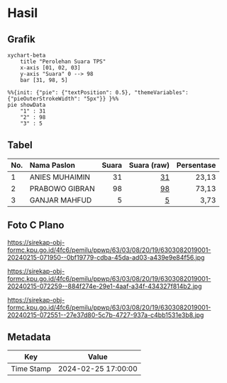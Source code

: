 # Hasil

## Grafik

```mermaid
xychart-beta
    title "Perolehan Suara TPS"
    x-axis [01, 02, 03]
    y-axis "Suara" 0 --> 98
    bar [31, 98, 5]
```

```mermaid
%%{init: {"pie": {"textPosition": 0.5}, "themeVariables": {"pieOuterStrokeWidth": "5px"}} }%%
pie showData
    "1" : 31
    "2" : 98
    "3" : 5
```

## Tabel

| No. | Nama Paslon    | Suara | Suara (raw) | Persentase |
|:--- |:-------------- | -----:| -----------:| ----------:|
| 1   | ANIES MUHAIMIN | 31    | [31][p-1]   | 23,13      |
| 2   | PRABOWO GIBRAN | 98    | [98][p-2]   | 73,13      |
| 3   | GANJAR MAHFUD  | 5     | [5][p-3]    | 3,73       |


[p-1]: https://github.com/gigit-pemilu/pemilu-2024-63-kalimantan-selatan/blob/main/pilpres/hitung-suara/sub/63-kalimantan-selatan/sub/03-banjar/sub/08-simpang-empat/sub/2019-berkat-mulya/sub/001-tps/sub/paslon-1.txt
[p-2]: https://github.com/gigit-pemilu/pemilu-2024-63-kalimantan-selatan/blob/main/pilpres/hitung-suara/sub/63-kalimantan-selatan/sub/03-banjar/sub/08-simpang-empat/sub/2019-berkat-mulya/sub/001-tps/sub/paslon-2.txt
[p-3]: https://github.com/gigit-pemilu/pemilu-2024-63-kalimantan-selatan/blob/main/pilpres/hitung-suara/sub/63-kalimantan-selatan/sub/03-banjar/sub/08-simpang-empat/sub/2019-berkat-mulya/sub/001-tps/sub/paslon-3.txt

## Foto C Plano

https://sirekap-obj-formc.kpu.go.id/4fc6/pemilu/ppwp/63/03/08/20/19/6303082019001-20240215-071950--0bf19779-cdba-45da-ad03-a439e9e84f56.jpg

https://sirekap-obj-formc.kpu.go.id/4fc6/pemilu/ppwp/63/03/08/20/19/6303082019001-20240215-072259--884f274e-29e1-4aaf-a34f-434327f814b2.jpg

https://sirekap-obj-formc.kpu.go.id/4fc6/pemilu/ppwp/63/03/08/20/19/6303082019001-20240215-072551--27e37d80-5c7b-4727-937a-c4bb1531e3b8.jpg


## Metadata

| Key        | Value               |
| ---------- | ------------------- |
| Time Stamp | 2024-02-25 17:00:00 |



